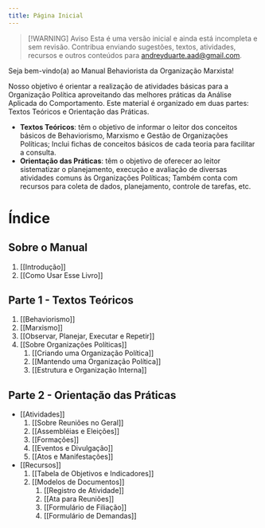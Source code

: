 ```yaml
---
title: Página Inicial
---
```

> [!WARNING] Aviso
> Esta é uma versão inicial e ainda está incompleta e sem revisão. Contribua enviando sugestões, textos, atividades, recursos e outros conteúdos para andreyduarte.aad@gmail.com.

Seja bem-vindo(a) ao Manual Behaviorista da Organização Marxista!

Nosso objetivo é orientar a realização de atividades básicas para a Organização Política aproveitando das melhores práticas da Análise Aplicada do Comportamento. Este material é organizado em duas partes: Textos Teóricos e Orientação das Práticas. 

* **Textos Teóricos**: têm o objetivo de informar o leitor dos conceitos básicos de Behaviorismo, Marxismo e Gestão de Organizações Políticas; Inclui fichas de conceitos básicos de cada teoria para facilitar a consulta.
* **Orientação das Práticas**: têm o objetivo de oferecer ao leitor  sistematizar o planejamento, execução e avaliação de diversas atividades comuns às Organizações Políticas; Também conta com recursos para coleta de dados, planejamento, controle de tarefas, etc.
# Índice
## Sobre o Manual
1. [[Introdução]]
2. [[Como Usar Esse Livro]]
## Parte 1 - Textos Teóricos 
1. [[Behaviorismo]]
2. [[Marxismo]]
3. [[Observar, Planejar, Executar e Repetir]]
4. [[Sobre Organizações Políticas]]
	1. [[Criando uma Organização Política]]
	2. [[Mantendo uma Organização Política]]
	3. [[Estrutura e Organização Interna]]
## Parte 2 - Orientação das Práticas 
* [[Atividades]]
	1. [[Sobre Reuniões no Geral]]
	2. [[Assembléias e Eleições]]
	3. [[Formações]]
	4. [[Eventos e Divulgação]]
	5. [[Atos e Manifestações]]
* [[Recursos]]
	1. [[Tabela de Objetivos e Indicadores]]
	2. [[Modelos de Documentos]]
		1. [[Registro de Atividade]]
		2. [[Ata para Reuniões]]
		3. [[Formulário de Filiação]]
		4. [[Formulário de Demandas]]